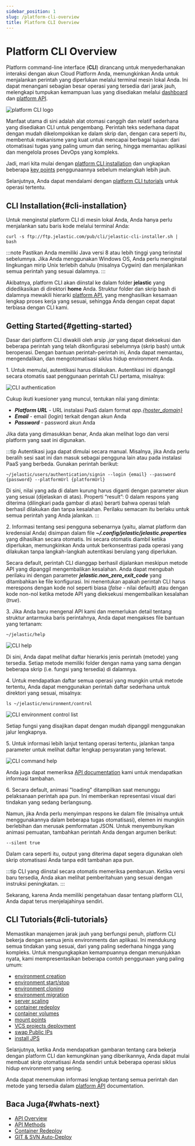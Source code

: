 ```yaml
---
sidebar_position: 1
slug: /platform-cli-overview
title: Platform CLI Overview
---
```

# Platform CLI Overview

Platform command-line interface (**CLI**) dirancang untuk menyederhanakan interaksi dengan akun Cloud Platform Anda, memungkinkan Anda untuk menjalankan perintah yang diperlukan melalui terminal mesin lokal Anda. Ini dapat menangani sebagian besar operasi yang tersedia dari jarak jauh, melengkapi tumpukan kemampuan luas yang disediakan melalui [dashboard](https://docs.dewacloud.com/docs/dashboard-guide/) dan [platform API](https://www.virtuozzo.com/application-platform-api-docs/).

![platform CLI logo](#)

Manfaat utama di sini adalah alat otomasi canggih dan relatif sederhana yang disediakan CLI untuk pengembang. Perintah teks sederhana dapat dengan mudah dikelompokkan ke dalam skrip dan, dengan cara seperti itu, membentuk mekanisme yang kuat untuk mencapai berbagai tujuan: dari otomatisasi tugas yang paling umum dan sering, hingga memantau aplikasi dan mengelola proses DevOps yang kompleks.

Jadi, mari kita mulai dengan [platform CLI installation](https://docs.dewacloud.com/docs/#cli-installation) dan ungkapkan beberapa [key points](https://docs.dewacloud.com/docs/#getting-started) penggunaannya sebelum melangkah lebih jauh.

Selanjutnya, Anda dapat mendalami dengan [platform CLI tutorials](https://docs.dewacloud.com/docs/#cli-tutorials) untuk operasi tertentu.

## CLI Installation{#cli-installation}

Untuk menginstal platform CLI di mesin lokal Anda, Anda hanya perlu menjalankan satu baris kode melalui terminal Anda:

```
curl -s ftp://ftp.jelastic.com/pub/cli/jelastic-cli-installer.sh | bash
```

:::note
Pastikan Anda memiliki Java versi 8 atau lebih tinggi yang terinstal sebelumnya. Jika Anda menggunakan Windows OS, Anda perlu menginstal lingkungan mirip Unix terlebih dahulu (misalnya Cygwin) dan menjalankan semua perintah yang sesuai dalamnya.
:::

Akibatnya, platform CLI akan diinstal ke dalam folder **jelastic** yang didedikasikan di direktori **home** Anda. Struktur folder dan skrip bash di dalamnya mewakili hierarki [platform API](https://www.virtuozzo.com/application-platform-api-docs/), yang menghasilkan kesamaan lengkap proses kerja yang sesuai, sehingga Anda dengan cepat dapat terbiasa dengan CLI kami.

## Getting Started{#getting-started}

Dasar dari platform CLI diwakili oleh arsip _.jar_ yang dapat dieksekusi dan beberapa perintah yang telah dikonfigurasi sebelumnya (skrip bash) untuk beroperasi. Dengan bantuan perintah-perintah ini, Anda dapat memantau, mengendalikan, dan mengotomatisasi siklus hidup environment Anda.

1\. Untuk memulai, autentikasi harus dilakukan. Autentikasi ini dipanggil secara otomatis saat penggunaan perintah CLI pertama, misalnya:

![CLI authentication](#)

Cukup ikuti kuesioner yang muncul, tentukan nilai yang diminta:

  * _**Platform URL**_ \- URL instalasi PaaS dalam format _app.[\{hoster_domain\}](https://docs.dewacloud.com/docs/paas-hosting-providers/)_
  * _**Email**_ \- email (login) terkait dengan akun Anda
  * _**Password**_ \- password akun Anda

Jika data yang dimasukkan benar, Anda akan melihat logo dan versi platform yang saat ini digunakan.

:::tip
Autentikasi juga dapat dimulai secara manual. Misalnya, jika Anda perlu beralih sesi saat ini dan masuk sebagai pengguna lain atau pada instalasi PaaS yang berbeda. Gunakan perintah berikut:
```
~/jelastic/users/authentication/signin --login {email} --password {password} --platformUrl {platformUrl}
```
Di sini, nilai yang ada di dalam kurung harus diganti dengan parameter akun yang sesuai (dijelaskan di atas). Properti “result”: 0 dalam respons yang diterima (dilingkari pada gambar di atas) berarti bahwa operasi telah berhasil dilakukan dan tanpa kesalahan. Perilaku semacam itu berlaku untuk semua perintah yang Anda jalankan.
:::

2\. Informasi tentang sesi pengguna sebenarnya (yaitu, alamat platform dan kredensial Anda) disimpan dalam file _**~/.config/jelastic/jelastic.properties**_ yang dihasilkan secara otomatis. Ini secara otomatis diambil ketika diperlukan, memungkinkan Anda untuk berkonsentrasi pada operasi yang dilakukan tanpa langkah-langkah autentikasi berulang yang diperlukan.

Secara default, perintah CLI dianggap berhasil dijalankan meskipun metode API yang dipanggil mengembalikan kesalahan. Anda dapat mengubah perilaku ini dengan parameter _**jelastic.non_zero_exit_code**_ yang ditambahkan ke file konfigurasi. Ini menentukan apakah perintah CLI harus merespons dengan kode nol seperti biasa (_false_ - nilai default) atau dengan kode non-nol ketika metode API yang dieksekusi mengembalikan kesalahan (_true_).

3\. Jika Anda baru mengenal API kami dan memerlukan detail tentang struktur antarmuka baris perintahnya, Anda dapat mengakses file bantuan yang tertanam:

```
~/jelastic/help
```

![CLI help](#)

Di sini, Anda dapat melihat daftar hierarkis jenis perintah (metode) yang tersedia. Setiap metode memiliki folder dengan nama yang sama dengan beberapa skrip (i.e. fungsi yang tersedia) di dalamnya.

4\. Untuk mendapatkan daftar semua operasi yang mungkin untuk metode tertentu, Anda dapat menggunakan perintah daftar sederhana untuk direktori yang sesuai, misalnya:

```
ls ~/jelastic/environment/control
```

![CLI environment control list](#)

Setiap fungsi yang disajikan dapat dengan mudah dipanggil menggunakan jalur lengkapnya.

5\. Untuk informasi lebih lanjut tentang operasi tertentu, jalankan tanpa parameter untuk melihat daftar lengkap persyaratan yang terlewat.

![CLI command help](#)

Anda juga dapat memeriksa [API documentation](https://www.virtuozzo.com/application-platform-api-docs/) kami untuk mendapatkan informasi tambahan.

6\. Secara default, animasi "loading" ditampilkan saat menunggu pelaksanaan perintah apa pun. Ini memberikan representasi visual dari tindakan yang sedang berlangsung.

Namun, jika Anda perlu menyimpan respons ke dalam file (misalnya untuk menggunakannya dalam beberapa tugas otomatisasi), elemen ini mungkin berlebihan dan merusak pemformatan JSON. Untuk menyembunyikan animasi pemuatan, tambahkan perintah Anda dengan argumen berikut:

```
--silent true
```

Dalam cara seperti itu, output yang diterima dapat segera digunakan oleh skrip otomatisasi Anda tanpa edit tambahan apa pun.

:::tip
CLI yang diinstal secara otomatis memeriksa pembaruan. Ketika versi baru tersedia, Anda akan melihat pemberitahuan yang sesuai dengan instruksi peningkatan.
:::

Sekarang, karena Anda memiliki pengetahuan dasar tentang platform CLI, Anda dapat terus menjelajahinya sendiri.

## CLI Tutorials{#cli-tutorials}

Memastikan manajemen jarak jauh yang berfungsi penuh, platform CLI bekerja dengan semua jenis environments dan aplikasi. Ini mendukung semua tindakan yang sesuai, dari yang paling sederhana hingga yang kompleks. Untuk mengungkapkan kemampuannya dengan menunjukkan nyata, kami mempresentasikan beberapa contoh penggunaan yang paling umum:

  * [environment creation](https://docs.dewacloud.com/docs/cli-create-environment/)
  * [environment start/stop](https://docs.dewacloud.com/docs/cli-environment-control/)
  * [environment cloning](https://docs.dewacloud.com/docs/cli-clone-environment/)
  * [environment migration](https://docs.dewacloud.com/docs/cli-environment-migration/)
  * [server scaling](https://docs.dewacloud.com/docs/cli-scaling/)
  * [container redeploy](https://docs.dewacloud.com/docs/cli-container-redeploy/)
  * [container volumes](https://docs.dewacloud.com/docs/cli-container-volumes/)
  * [mount points](https://docs.dewacloud.com/docs/cli-mount-points/)
  * [VCS projects deployment](https://docs.dewacloud.com/docs/cli-vcs-deploy/)
  * [swap Public IPs](https://docs.dewacloud.com/docs/cli-ip-swap/)
  * [install JPS](https://docs.dewacloud.com/docs/cli-install-jps/)

Selanjutnya, ketika Anda mendapatkan gambaran tentang cara bekerja dengan platform CLI dan kemungkinan yang diberikannya, Anda dapat mulai membuat skrip otomatisasi Anda sendiri untuk beberapa operasi siklus hidup environment yang sering.

Anda dapat menemukan informasi lengkap tentang semua perintah dan metode yang tersedia dalam [platform API](https://www.virtuozzo.com/application-platform-api-docs/) documentation.

## Baca Juga{#whats-next}

  * [API Overview](https://docs.dewacloud.com/docs/api-overview/)
  * [API Methods](https://www.virtuozzo.com/application-platform-api-docs/)
  * [Container Redeploy](https://docs.dewacloud.com/docs/container-redeploy/)
  * [GIT & SVN Auto-Deploy](https://docs.dewacloud.com/docs/git-svn-auto-deploy/)